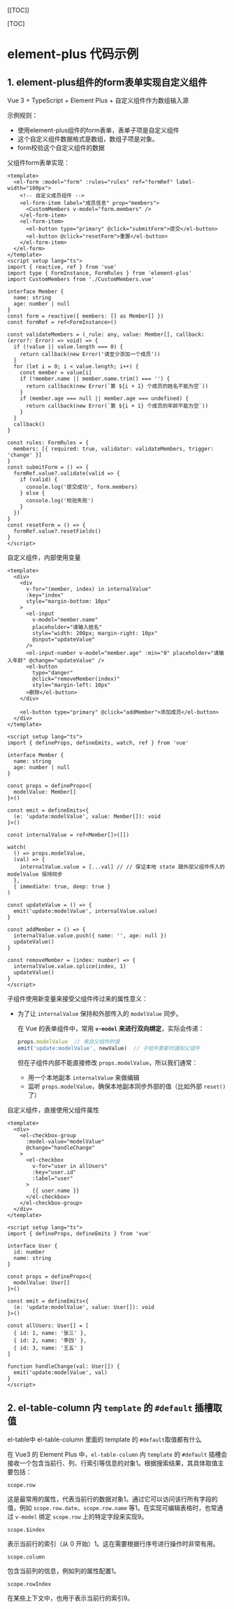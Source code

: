 [[TOC]]

[TOC]

# element-plus 代码示例

## 1. element-plus组件的form表单实现自定义组件

Vue 3 + TypeScript + Element Plus + 自定义组件作为数组输入源

示例规则：

- 使用element-plus组件的form表单，表单子项是自定义组件
- 这个自定义组件数据格式是数组，数组子项是对象。
- form校验这个自定义组件的数据

父组件form表单实现：

```vue
<template>
  <el-form :model="form" :rules="rules" ref="formRef" label-width="100px">
    <!-- 自定义成员组件 -->
    <el-form-item label="成员信息" prop="members">
      <CustomMembers v-model="form.members" />
    </el-form-item>
    <el-form-item>
      <el-button type="primary" @click="submitForm">提交</el-button>
      <el-button @click="resetForm">重置</el-button>
    </el-form-item>
  </el-form>
</template>
<script setup lang="ts">
import { reactive, ref } from 'vue'
import type { FormInstance, FormRules } from 'element-plus'
import CustomMembers from './CustomMembers.vue'

interface Member {
  name: string
  age: number | null
}
const form = reactive({ members: [] as Member[] })
const formRef = ref<FormInstance>()

const validateMembers = (_rule: any, value: Member[], callback: (error?: Error) => void) => {
  if (!value || value.length === 0) {
    return callback(new Error('请至少添加一个成员'))
  }
  for (let i = 0; i < value.length; i++) {
    const member = value[i]
    if (!member.name || member.name.trim() === '') {
      return callback(new Error(`第 ${i + 1} 个成员的姓名不能为空`))
    }
    if (member.age === null || member.age === undefined) {
      return callback(new Error(`第 ${i + 1} 个成员的年龄不能为空`))
    }
  }
  callback()
}

const rules: FormRules = {
  members: [{ required: true, validator: validateMembers, trigger: 'change' }]
}
const submitForm = () => {
  formRef.value?.validate(valid => {
    if (valid) {
      console.log('提交成功', form.members)
    } else {
      console.log('校验失败')
    }
  })
}
const resetForm = () => {
  formRef.value?.resetFields()
}
</script>
```

自定义组件，内部使用变量

```vue
<template>
  <div>
    <div
      v-for="(member, index) in internalValue"
      :key="index"
      style="margin-bottom: 10px"
    >
      <el-input
        v-model="member.name"
        placeholder="请输入姓名"
        style="width: 200px; margin-right: 10px"
        @input="updateValue"
      />
      <el-input-number v-model="member.age" :min="0" placeholder="请输入年龄" @change="updateValue" />
      <el-button
        type="danger"
        @click="removeMember(index)"
        style="margin-left: 10px"
      >删除</el-button>
    </div>

    <el-button type="primary" @click="addMember">添加成员</el-button>
  </div>
</template>

<script setup lang="ts">
import { defineProps, defineEmits, watch, ref } from 'vue'

interface Member {
  name: string
  age: number | null
}

const props = defineProps<{
  modelValue: Member[]
}>()

const emit = defineEmits<{
  (e: 'update:modelValue', value: Member[]): void
}>()

const internalValue = ref<Member[]>([])

watch(
  () => props.modelValue,
  (val) => {
    internalValue.value = [...val] // // 保证本地 state 跟外部父组件传入的 modelValue 保持同步
  },
  { immediate: true, deep: true }
)

const updateValue = () => {
  emit('update:modelValue', internalValue.value)
}

const addMember = () => {
  internalValue.value.push({ name: '', age: null })
  updateValue()
}

const removeMember = (index: number) => {
  internalValue.value.splice(index, 1)
  updateValue()
}
</script>

```

子组件使用新变量来接受父组件传过来的属性意义：

- 为了让 `internalValue` 保持和外部传入的 `modelValue` 同步。

  在 Vue 的表单组件中，常用 **`v-model` 来进行双向绑定**，实际会传递：

  ```js
  props.modelValue  // 来自父组件的值
  emit('update:modelValue', newValue)  // 子组件更新时通知父组件
  ```

  但在子组件内部不能直接修改 `props.modelValue`，所以我们通常：

  - 用一个本地副本 `internalValue` 来做编辑
  - 监听 `props.modelValue`，确保本地副本同步外部的值（比如外部 `reset()` 了）

自定义组件，直接使用父组件属性

```vue
<template>
  <div>
    <el-checkbox-group
      :model-value="modelValue"
      @change="handleChange"
    >
      <el-checkbox
        v-for="user in allUsers"
        :key="user.id"
        :label="user"
      >
        {{ user.name }}
      </el-checkbox>
    </el-checkbox-group>
  </div>
</template>

<script setup lang="ts">
import { defineProps, defineEmits } from 'vue'

interface User {
  id: number
  name: string
}

const props = defineProps<{
  modelValue: User[]
}>()

const emit = defineEmits<{
  (e: 'update:modelValue', value: User[]): void
}>()

const allUsers: User[] = [
  { id: 1, name: '张三' },
  { id: 2, name: '李四' },
  { id: 3, name: '王五' }
]

function handleChange(val: User[]) {
  emit('update:modelValue', val)
}
</script>
```



## 2. el-table-column 内 `template` 的 `#default` 插槽取值

el-table中 el-table-column 里面的 template 的 `#default`取值都有什么

在 Vue3 的 Element Plus 中，`el-table-column` 内 `template` 的 `#default` 插槽会接收一个包含当前行、列、行索引等信息的对象1。根据搜索结果，其具体取值主要包括：

`scope.row`

这是最常用的属性，代表当前行的数据对象1。通过它可以访问该行所有字段的值，例如 `scope.row.date`、`scope.row.name` 等1。在实现可编辑表格时，也常通过 `v-model` 绑定 `scope.row` 上的特定字段来实现9。

`scope.$index`

表示当前行的索引（从 0 开始）1。这在需要根据行序号进行操作时非常有用。

 `scope.column`

包含当前列的信息，例如列的属性配置1。

`scope.rowIndex`

在某些上下文中，也用于表示当前行的索引9。
